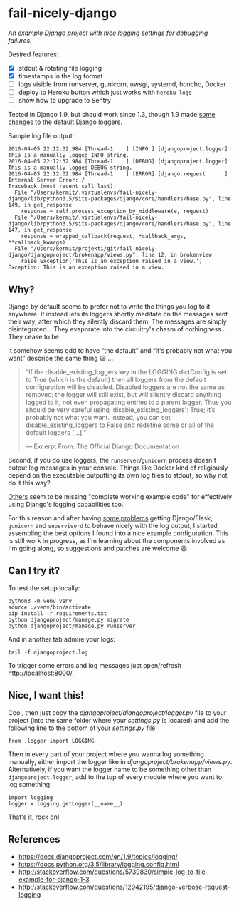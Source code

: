 fail-nicely-django
==================

*An example Django project with nice logging settings for debugging failures.*

Desired features:

- [x] stdout & rotating file logging
- [x] timestamps in the log format
- [ ] logs visible from runserver, gunicorn, uwsgi, systemd, honcho, Docker
- [ ] deploy to Heroku button which just works with `heroku logs`
- [ ] show how to upgrade to Sentry

Tested in Django 1.9, but should work since 1.3, though 1.9 made
[some changes](https://docs.djangoproject.com/en/1.9/releases/1.9/#default-logging-changes-19)
to the default Django loggers.

Sample log file output:

```
2016-04-05 22:12:32,984 [Thread-1    ] [INFO ] [djangoproject.logger]  This is a manually logged INFO string.
2016-04-05 22:12:32,984 [Thread-1    ] [DEBUG] [djangoproject.logger]  This is a manually logged DEBUG string.
2016-04-05 22:12:32,984 [Thread-1    ] [ERROR] [django.request      ]  Internal Server Error: /
Traceback (most recent call last):
  File "/Users/kermit/.virtualenvs/fail-nicely-django/lib/python3.5/site-packages/django/core/handlers/base.py", line 149, in get_response
    response = self.process_exception_by_middleware(e, request)
  File "/Users/kermit/.virtualenvs/fail-nicely-django/lib/python3.5/site-packages/django/core/handlers/base.py", line 147, in get_response
    response = wrapped_callback(request, *callback_args, **callback_kwargs)
  File "/Users/kermit/projekti/git/fail-nicely-django/djangoproject/brokenapp/views.py", line 12, in brokenview
    raise Exception('This is an exception raised in a view.')
Exception: This is an exception raised in a view.
```


Why?
----

Django by default seems to prefer not to write the things you log to it
anywhere. It instead lets its loggers shortly meditate on the messages sent
their way, after which they silently discard them.
The messages are simply disintegrated...
They evaporate into the circuitry's chasm of nothingness... They cease to be.


It somehow seems odd to have “the default” and
“it's probably not what you want” describe the same thing :smiley: ...

> “If the disable_existing_loggers key in the LOGGING dictConfig is set to True
(which is the default) then all loggers from the default configuration will be
disabled. Disabled loggers are not the same as removed; the logger will still
exist, but will silently discard anything logged to it, not even propagating
entries to a parent logger. Thus you should be very careful using
'disable_existing_loggers': True; it’s probably not what you want.
Instead, you can set disable_existing_loggers to False and redefine
some or all of the default loggers [...].”
>
>  — Excerpt From: The Official Django Documentation

Second, if you do use loggers, the `runserver`/`gunicorn` process doesn't output
log messages in your console. Things like Docker kind of religiously depend on
the executable outputting its own log files to stdout,
so why not do it this way?

[Others](http://stackoverflow.com/questions/5739830/simple-log-to-file-example-for-django-1-3/7045981)
seem to be missing "complete working example code" for effectively using
Django's logging capabilities too.

For this reason and after having
[some problems](https://github.com/benoitc/gunicorn/issues/1124#issuecomment-161990634)
getting Django/Flask, `gunicorn` and `supervisord`
to behave nicely with the log output, I started assembling
the best options I found into a nice example configuration. This is still
work in progress, as I'm learning about the components involved as I'm going along,
so suggestions and patches are welcome :smiley:.


Can I try it?
-------------

To test the setup locally:

    python3 -m venv venv
    source ./venv/bin/activate
    pip install -r requirements.txt
    python djangoproject/manage.py migrate
    python djangoproject/manage.py runserver

And in another tab admire your logs:

    tail -f djangoproject.log

To trigger some errors and log messages
just open/refresh <http://localhost:8000/>.


Nice, I want this!
------------------

Cool, then just copy the *djangoproject/djangoproject/logger.py* file
to your project (into the same folder where your *settings.py* is located)
and add the following line to the bottom of your *settings.py* file:

    from .logger import LOGGING

Then in every part of your project where you wanna log something manually,
either import the logger like in *djangoproject/brokenapp/views.py*.
Alternatively, if you want the logger name to be something other
than `djangoproject.logger`, add to the top of every module
where you want to log something:

    import logging
    logger = logging.getLogger(__name__)

That's it, rock on!

References
----------

- https://docs.djangoproject.com/en/1.9/topics/logging/
- https://docs.python.org/3.5/library/logging.config.html
- http://stackoverflow.com/questions/5739830/simple-log-to-file-example-for-django-1-3
- http://stackoverflow.com/questions/12942195/django-verbose-request-logging

